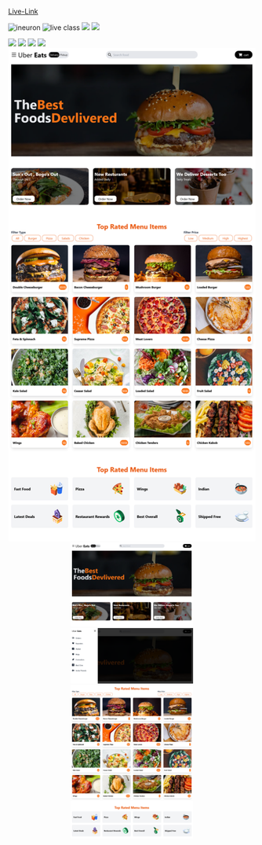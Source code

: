 [Live-Link](https://uber-eats-eta.vercel.app/)


![ineuron](https://img.shields.io/badge/LCO-Ineuron-yellowgreen)
![live class](https://img.shields.io/badge/Live%20-class-red)
<img src ="https://img.shields.io/badge/build%20-passing-lightgrey"/>
<img src ="https://img.shields.io/badge/service-passing-lightgrey"/>
<br>

<span>
<img src="https://img.shields.io/badge/html5%20-%23E34F26.svg?&style=for-the-badge&logo=html5&logoColor=white"/>

<img src="https://img.shields.io/badge/css3%20-%231572B6.svg?&style=for-the-badge&logo=css3&logoColor=white"/>
<img src="https://img.shields.io/badge/git%20-%23404d59.svg?&style=for-the-badge&logo=git&logoColor=white"/>
<img src="https://img.shields.io/badge/github%20-%23121011.svg?&style=for-the-badge&logo=github&logoColor=white"/>
</span>

<div id="header" align="center">
  <img src="./src/image/1.png" width="550"/>
<br>
  <div id="header" align="center">
  <img src="./src/image/2.png" width="250"/>
  <br>
   <div id="header" align="center">
  <img src="./src/image/02.png" width="250"/>
  <br>
  <div id="header" align="center">
  <img src="./src/image/3.png" width="250"/>
  <br>
  <div id="header" align="center">
  <img src="./src/image/4.png" width="250"/>
